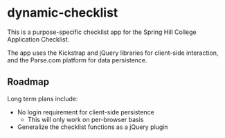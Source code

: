 dynamic-checklist
=================

This is a purpose-specific checklist app for the Spring Hill College Application Checklist.

The app uses the Kickstrap and jQuery libraries for client-side interaction, and the Parse.com platform for data persistence.

Roadmap
-------

Long term plans include:

* No login requirement for client-side persistence
  * This will only work on per-browser basis
* Generalize the checklist functions as a jQuery plugin